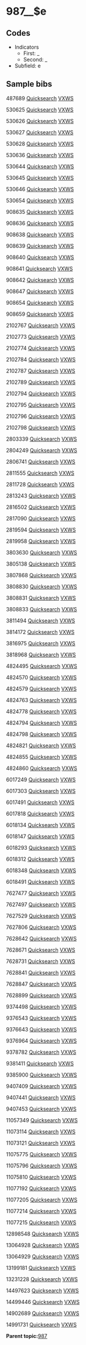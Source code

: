 # 987\_\_$e

## Codes

-   Indicators
    -   First: \_
    -   Second: \_
-   Subfield: e

## Sample bibs

487689 [Quicksearch](https://search.library.yale.edu/catalog/487689) [VXWS](http://prodorbis.library.yale.edu:7014/vxws/GetHoldingsService?bibId=487689)

530625 [Quicksearch](https://search.library.yale.edu/catalog/530625) [VXWS](http://prodorbis.library.yale.edu:7014/vxws/GetHoldingsService?bibId=530625)

530626 [Quicksearch](https://search.library.yale.edu/catalog/530626) [VXWS](http://prodorbis.library.yale.edu:7014/vxws/GetHoldingsService?bibId=530626)

530627 [Quicksearch](https://search.library.yale.edu/catalog/530627) [VXWS](http://prodorbis.library.yale.edu:7014/vxws/GetHoldingsService?bibId=530627)

530628 [Quicksearch](https://search.library.yale.edu/catalog/530628) [VXWS](http://prodorbis.library.yale.edu:7014/vxws/GetHoldingsService?bibId=530628)

530636 [Quicksearch](https://search.library.yale.edu/catalog/530636) [VXWS](http://prodorbis.library.yale.edu:7014/vxws/GetHoldingsService?bibId=530636)

530644 [Quicksearch](https://search.library.yale.edu/catalog/530644) [VXWS](http://prodorbis.library.yale.edu:7014/vxws/GetHoldingsService?bibId=530644)

530645 [Quicksearch](https://search.library.yale.edu/catalog/530645) [VXWS](http://prodorbis.library.yale.edu:7014/vxws/GetHoldingsService?bibId=530645)

530646 [Quicksearch](https://search.library.yale.edu/catalog/530646) [VXWS](http://prodorbis.library.yale.edu:7014/vxws/GetHoldingsService?bibId=530646)

530654 [Quicksearch](https://search.library.yale.edu/catalog/530654) [VXWS](http://prodorbis.library.yale.edu:7014/vxws/GetHoldingsService?bibId=530654)

908635 [Quicksearch](https://search.library.yale.edu/catalog/908635) [VXWS](http://prodorbis.library.yale.edu:7014/vxws/GetHoldingsService?bibId=908635)

908636 [Quicksearch](https://search.library.yale.edu/catalog/908636) [VXWS](http://prodorbis.library.yale.edu:7014/vxws/GetHoldingsService?bibId=908636)

908638 [Quicksearch](https://search.library.yale.edu/catalog/908638) [VXWS](http://prodorbis.library.yale.edu:7014/vxws/GetHoldingsService?bibId=908638)

908639 [Quicksearch](https://search.library.yale.edu/catalog/908639) [VXWS](http://prodorbis.library.yale.edu:7014/vxws/GetHoldingsService?bibId=908639)

908640 [Quicksearch](https://search.library.yale.edu/catalog/908640) [VXWS](http://prodorbis.library.yale.edu:7014/vxws/GetHoldingsService?bibId=908640)

908641 [Quicksearch](https://search.library.yale.edu/catalog/908641) [VXWS](http://prodorbis.library.yale.edu:7014/vxws/GetHoldingsService?bibId=908641)

908642 [Quicksearch](https://search.library.yale.edu/catalog/908642) [VXWS](http://prodorbis.library.yale.edu:7014/vxws/GetHoldingsService?bibId=908642)

908647 [Quicksearch](https://search.library.yale.edu/catalog/908647) [VXWS](http://prodorbis.library.yale.edu:7014/vxws/GetHoldingsService?bibId=908647)

908654 [Quicksearch](https://search.library.yale.edu/catalog/908654) [VXWS](http://prodorbis.library.yale.edu:7014/vxws/GetHoldingsService?bibId=908654)

908659 [Quicksearch](https://search.library.yale.edu/catalog/908659) [VXWS](http://prodorbis.library.yale.edu:7014/vxws/GetHoldingsService?bibId=908659)

2102767 [Quicksearch](https://search.library.yale.edu/catalog/2102767) [VXWS](http://prodorbis.library.yale.edu:7014/vxws/GetHoldingsService?bibId=2102767)

2102773 [Quicksearch](https://search.library.yale.edu/catalog/2102773) [VXWS](http://prodorbis.library.yale.edu:7014/vxws/GetHoldingsService?bibId=2102773)

2102774 [Quicksearch](https://search.library.yale.edu/catalog/2102774) [VXWS](http://prodorbis.library.yale.edu:7014/vxws/GetHoldingsService?bibId=2102774)

2102784 [Quicksearch](https://search.library.yale.edu/catalog/2102784) [VXWS](http://prodorbis.library.yale.edu:7014/vxws/GetHoldingsService?bibId=2102784)

2102787 [Quicksearch](https://search.library.yale.edu/catalog/2102787) [VXWS](http://prodorbis.library.yale.edu:7014/vxws/GetHoldingsService?bibId=2102787)

2102789 [Quicksearch](https://search.library.yale.edu/catalog/2102789) [VXWS](http://prodorbis.library.yale.edu:7014/vxws/GetHoldingsService?bibId=2102789)

2102794 [Quicksearch](https://search.library.yale.edu/catalog/2102794) [VXWS](http://prodorbis.library.yale.edu:7014/vxws/GetHoldingsService?bibId=2102794)

2102795 [Quicksearch](https://search.library.yale.edu/catalog/2102795) [VXWS](http://prodorbis.library.yale.edu:7014/vxws/GetHoldingsService?bibId=2102795)

2102796 [Quicksearch](https://search.library.yale.edu/catalog/2102796) [VXWS](http://prodorbis.library.yale.edu:7014/vxws/GetHoldingsService?bibId=2102796)

2102798 [Quicksearch](https://search.library.yale.edu/catalog/2102798) [VXWS](http://prodorbis.library.yale.edu:7014/vxws/GetHoldingsService?bibId=2102798)

2803339 [Quicksearch](https://search.library.yale.edu/catalog/2803339) [VXWS](http://prodorbis.library.yale.edu:7014/vxws/GetHoldingsService?bibId=2803339)

2804249 [Quicksearch](https://search.library.yale.edu/catalog/2804249) [VXWS](http://prodorbis.library.yale.edu:7014/vxws/GetHoldingsService?bibId=2804249)

2806741 [Quicksearch](https://search.library.yale.edu/catalog/2806741) [VXWS](http://prodorbis.library.yale.edu:7014/vxws/GetHoldingsService?bibId=2806741)

2811555 [Quicksearch](https://search.library.yale.edu/catalog/2811555) [VXWS](http://prodorbis.library.yale.edu:7014/vxws/GetHoldingsService?bibId=2811555)

2811728 [Quicksearch](https://search.library.yale.edu/catalog/2811728) [VXWS](http://prodorbis.library.yale.edu:7014/vxws/GetHoldingsService?bibId=2811728)

2813243 [Quicksearch](https://search.library.yale.edu/catalog/2813243) [VXWS](http://prodorbis.library.yale.edu:7014/vxws/GetHoldingsService?bibId=2813243)

2816502 [Quicksearch](https://search.library.yale.edu/catalog/2816502) [VXWS](http://prodorbis.library.yale.edu:7014/vxws/GetHoldingsService?bibId=2816502)

2817090 [Quicksearch](https://search.library.yale.edu/catalog/2817090) [VXWS](http://prodorbis.library.yale.edu:7014/vxws/GetHoldingsService?bibId=2817090)

2819594 [Quicksearch](https://search.library.yale.edu/catalog/2819594) [VXWS](http://prodorbis.library.yale.edu:7014/vxws/GetHoldingsService?bibId=2819594)

2819958 [Quicksearch](https://search.library.yale.edu/catalog/2819958) [VXWS](http://prodorbis.library.yale.edu:7014/vxws/GetHoldingsService?bibId=2819958)

3803630 [Quicksearch](https://search.library.yale.edu/catalog/3803630) [VXWS](http://prodorbis.library.yale.edu:7014/vxws/GetHoldingsService?bibId=3803630)

3805138 [Quicksearch](https://search.library.yale.edu/catalog/3805138) [VXWS](http://prodorbis.library.yale.edu:7014/vxws/GetHoldingsService?bibId=3805138)

3807868 [Quicksearch](https://search.library.yale.edu/catalog/3807868) [VXWS](http://prodorbis.library.yale.edu:7014/vxws/GetHoldingsService?bibId=3807868)

3808830 [Quicksearch](https://search.library.yale.edu/catalog/3808830) [VXWS](http://prodorbis.library.yale.edu:7014/vxws/GetHoldingsService?bibId=3808830)

3808831 [Quicksearch](https://search.library.yale.edu/catalog/3808831) [VXWS](http://prodorbis.library.yale.edu:7014/vxws/GetHoldingsService?bibId=3808831)

3808833 [Quicksearch](https://search.library.yale.edu/catalog/3808833) [VXWS](http://prodorbis.library.yale.edu:7014/vxws/GetHoldingsService?bibId=3808833)

3811494 [Quicksearch](https://search.library.yale.edu/catalog/3811494) [VXWS](http://prodorbis.library.yale.edu:7014/vxws/GetHoldingsService?bibId=3811494)

3814172 [Quicksearch](https://search.library.yale.edu/catalog/3814172) [VXWS](http://prodorbis.library.yale.edu:7014/vxws/GetHoldingsService?bibId=3814172)

3816975 [Quicksearch](https://search.library.yale.edu/catalog/3816975) [VXWS](http://prodorbis.library.yale.edu:7014/vxws/GetHoldingsService?bibId=3816975)

3818968 [Quicksearch](https://search.library.yale.edu/catalog/3818968) [VXWS](http://prodorbis.library.yale.edu:7014/vxws/GetHoldingsService?bibId=3818968)

4824495 [Quicksearch](https://search.library.yale.edu/catalog/4824495) [VXWS](http://prodorbis.library.yale.edu:7014/vxws/GetHoldingsService?bibId=4824495)

4824570 [Quicksearch](https://search.library.yale.edu/catalog/4824570) [VXWS](http://prodorbis.library.yale.edu:7014/vxws/GetHoldingsService?bibId=4824570)

4824579 [Quicksearch](https://search.library.yale.edu/catalog/4824579) [VXWS](http://prodorbis.library.yale.edu:7014/vxws/GetHoldingsService?bibId=4824579)

4824763 [Quicksearch](https://search.library.yale.edu/catalog/4824763) [VXWS](http://prodorbis.library.yale.edu:7014/vxws/GetHoldingsService?bibId=4824763)

4824778 [Quicksearch](https://search.library.yale.edu/catalog/4824778) [VXWS](http://prodorbis.library.yale.edu:7014/vxws/GetHoldingsService?bibId=4824778)

4824794 [Quicksearch](https://search.library.yale.edu/catalog/4824794) [VXWS](http://prodorbis.library.yale.edu:7014/vxws/GetHoldingsService?bibId=4824794)

4824798 [Quicksearch](https://search.library.yale.edu/catalog/4824798) [VXWS](http://prodorbis.library.yale.edu:7014/vxws/GetHoldingsService?bibId=4824798)

4824821 [Quicksearch](https://search.library.yale.edu/catalog/4824821) [VXWS](http://prodorbis.library.yale.edu:7014/vxws/GetHoldingsService?bibId=4824821)

4824855 [Quicksearch](https://search.library.yale.edu/catalog/4824855) [VXWS](http://prodorbis.library.yale.edu:7014/vxws/GetHoldingsService?bibId=4824855)

4824860 [Quicksearch](https://search.library.yale.edu/catalog/4824860) [VXWS](http://prodorbis.library.yale.edu:7014/vxws/GetHoldingsService?bibId=4824860)

6017249 [Quicksearch](https://search.library.yale.edu/catalog/6017249) [VXWS](http://prodorbis.library.yale.edu:7014/vxws/GetHoldingsService?bibId=6017249)

6017303 [Quicksearch](https://search.library.yale.edu/catalog/6017303) [VXWS](http://prodorbis.library.yale.edu:7014/vxws/GetHoldingsService?bibId=6017303)

6017491 [Quicksearch](https://search.library.yale.edu/catalog/6017491) [VXWS](http://prodorbis.library.yale.edu:7014/vxws/GetHoldingsService?bibId=6017491)

6017818 [Quicksearch](https://search.library.yale.edu/catalog/6017818) [VXWS](http://prodorbis.library.yale.edu:7014/vxws/GetHoldingsService?bibId=6017818)

6018134 [Quicksearch](https://search.library.yale.edu/catalog/6018134) [VXWS](http://prodorbis.library.yale.edu:7014/vxws/GetHoldingsService?bibId=6018134)

6018147 [Quicksearch](https://search.library.yale.edu/catalog/6018147) [VXWS](http://prodorbis.library.yale.edu:7014/vxws/GetHoldingsService?bibId=6018147)

6018293 [Quicksearch](https://search.library.yale.edu/catalog/6018293) [VXWS](http://prodorbis.library.yale.edu:7014/vxws/GetHoldingsService?bibId=6018293)

6018312 [Quicksearch](https://search.library.yale.edu/catalog/6018312) [VXWS](http://prodorbis.library.yale.edu:7014/vxws/GetHoldingsService?bibId=6018312)

6018348 [Quicksearch](https://search.library.yale.edu/catalog/6018348) [VXWS](http://prodorbis.library.yale.edu:7014/vxws/GetHoldingsService?bibId=6018348)

6018491 [Quicksearch](https://search.library.yale.edu/catalog/6018491) [VXWS](http://prodorbis.library.yale.edu:7014/vxws/GetHoldingsService?bibId=6018491)

7627477 [Quicksearch](https://search.library.yale.edu/catalog/7627477) [VXWS](http://prodorbis.library.yale.edu:7014/vxws/GetHoldingsService?bibId=7627477)

7627497 [Quicksearch](https://search.library.yale.edu/catalog/7627497) [VXWS](http://prodorbis.library.yale.edu:7014/vxws/GetHoldingsService?bibId=7627497)

7627529 [Quicksearch](https://search.library.yale.edu/catalog/7627529) [VXWS](http://prodorbis.library.yale.edu:7014/vxws/GetHoldingsService?bibId=7627529)

7627806 [Quicksearch](https://search.library.yale.edu/catalog/7627806) [VXWS](http://prodorbis.library.yale.edu:7014/vxws/GetHoldingsService?bibId=7627806)

7628642 [Quicksearch](https://search.library.yale.edu/catalog/7628642) [VXWS](http://prodorbis.library.yale.edu:7014/vxws/GetHoldingsService?bibId=7628642)

7628671 [Quicksearch](https://search.library.yale.edu/catalog/7628671) [VXWS](http://prodorbis.library.yale.edu:7014/vxws/GetHoldingsService?bibId=7628671)

7628731 [Quicksearch](https://search.library.yale.edu/catalog/7628731) [VXWS](http://prodorbis.library.yale.edu:7014/vxws/GetHoldingsService?bibId=7628731)

7628841 [Quicksearch](https://search.library.yale.edu/catalog/7628841) [VXWS](http://prodorbis.library.yale.edu:7014/vxws/GetHoldingsService?bibId=7628841)

7628847 [Quicksearch](https://search.library.yale.edu/catalog/7628847) [VXWS](http://prodorbis.library.yale.edu:7014/vxws/GetHoldingsService?bibId=7628847)

7628899 [Quicksearch](https://search.library.yale.edu/catalog/7628899) [VXWS](http://prodorbis.library.yale.edu:7014/vxws/GetHoldingsService?bibId=7628899)

9374498 [Quicksearch](https://search.library.yale.edu/catalog/9374498) [VXWS](http://prodorbis.library.yale.edu:7014/vxws/GetHoldingsService?bibId=9374498)

9376543 [Quicksearch](https://search.library.yale.edu/catalog/9376543) [VXWS](http://prodorbis.library.yale.edu:7014/vxws/GetHoldingsService?bibId=9376543)

9376643 [Quicksearch](https://search.library.yale.edu/catalog/9376643) [VXWS](http://prodorbis.library.yale.edu:7014/vxws/GetHoldingsService?bibId=9376643)

9376964 [Quicksearch](https://search.library.yale.edu/catalog/9376964) [VXWS](http://prodorbis.library.yale.edu:7014/vxws/GetHoldingsService?bibId=9376964)

9378782 [Quicksearch](https://search.library.yale.edu/catalog/9378782) [VXWS](http://prodorbis.library.yale.edu:7014/vxws/GetHoldingsService?bibId=9378782)

9381411 [Quicksearch](https://search.library.yale.edu/catalog/9381411) [VXWS](http://prodorbis.library.yale.edu:7014/vxws/GetHoldingsService?bibId=9381411)

9385900 [Quicksearch](https://search.library.yale.edu/catalog/9385900) [VXWS](http://prodorbis.library.yale.edu:7014/vxws/GetHoldingsService?bibId=9385900)

9407409 [Quicksearch](https://search.library.yale.edu/catalog/9407409) [VXWS](http://prodorbis.library.yale.edu:7014/vxws/GetHoldingsService?bibId=9407409)

9407441 [Quicksearch](https://search.library.yale.edu/catalog/9407441) [VXWS](http://prodorbis.library.yale.edu:7014/vxws/GetHoldingsService?bibId=9407441)

9407453 [Quicksearch](https://search.library.yale.edu/catalog/9407453) [VXWS](http://prodorbis.library.yale.edu:7014/vxws/GetHoldingsService?bibId=9407453)

11057349 [Quicksearch](https://search.library.yale.edu/catalog/11057349) [VXWS](http://prodorbis.library.yale.edu:7014/vxws/GetHoldingsService?bibId=11057349)

11073114 [Quicksearch](https://search.library.yale.edu/catalog/11073114) [VXWS](http://prodorbis.library.yale.edu:7014/vxws/GetHoldingsService?bibId=11073114)

11073121 [Quicksearch](https://search.library.yale.edu/catalog/11073121) [VXWS](http://prodorbis.library.yale.edu:7014/vxws/GetHoldingsService?bibId=11073121)

11075775 [Quicksearch](https://search.library.yale.edu/catalog/11075775) [VXWS](http://prodorbis.library.yale.edu:7014/vxws/GetHoldingsService?bibId=11075775)

11075796 [Quicksearch](https://search.library.yale.edu/catalog/11075796) [VXWS](http://prodorbis.library.yale.edu:7014/vxws/GetHoldingsService?bibId=11075796)

11075810 [Quicksearch](https://search.library.yale.edu/catalog/11075810) [VXWS](http://prodorbis.library.yale.edu:7014/vxws/GetHoldingsService?bibId=11075810)

11077192 [Quicksearch](https://search.library.yale.edu/catalog/11077192) [VXWS](http://prodorbis.library.yale.edu:7014/vxws/GetHoldingsService?bibId=11077192)

11077205 [Quicksearch](https://search.library.yale.edu/catalog/11077205) [VXWS](http://prodorbis.library.yale.edu:7014/vxws/GetHoldingsService?bibId=11077205)

11077214 [Quicksearch](https://search.library.yale.edu/catalog/11077214) [VXWS](http://prodorbis.library.yale.edu:7014/vxws/GetHoldingsService?bibId=11077214)

11077215 [Quicksearch](https://search.library.yale.edu/catalog/11077215) [VXWS](http://prodorbis.library.yale.edu:7014/vxws/GetHoldingsService?bibId=11077215)

12898548 [Quicksearch](https://search.library.yale.edu/catalog/12898548) [VXWS](http://prodorbis.library.yale.edu:7014/vxws/GetHoldingsService?bibId=12898548)

13064928 [Quicksearch](https://search.library.yale.edu/catalog/13064928) [VXWS](http://prodorbis.library.yale.edu:7014/vxws/GetHoldingsService?bibId=13064928)

13064929 [Quicksearch](https://search.library.yale.edu/catalog/13064929) [VXWS](http://prodorbis.library.yale.edu:7014/vxws/GetHoldingsService?bibId=13064929)

13199181 [Quicksearch](https://search.library.yale.edu/catalog/13199181) [VXWS](http://prodorbis.library.yale.edu:7014/vxws/GetHoldingsService?bibId=13199181)

13231228 [Quicksearch](https://search.library.yale.edu/catalog/13231228) [VXWS](http://prodorbis.library.yale.edu:7014/vxws/GetHoldingsService?bibId=13231228)

14497623 [Quicksearch](https://search.library.yale.edu/catalog/14497623) [VXWS](http://prodorbis.library.yale.edu:7014/vxws/GetHoldingsService?bibId=14497623)

14499446 [Quicksearch](https://search.library.yale.edu/catalog/14499446) [VXWS](http://prodorbis.library.yale.edu:7014/vxws/GetHoldingsService?bibId=14499446)

14902689 [Quicksearch](https://search.library.yale.edu/catalog/14902689) [VXWS](http://prodorbis.library.yale.edu:7014/vxws/GetHoldingsService?bibId=14902689)

14991731 [Quicksearch](https://search.library.yale.edu/catalog/14991731) [VXWS](http://prodorbis.library.yale.edu:7014/vxws/GetHoldingsService?bibId=14991731)

**Parent topic:**[987](../../tags/987/987.md)

